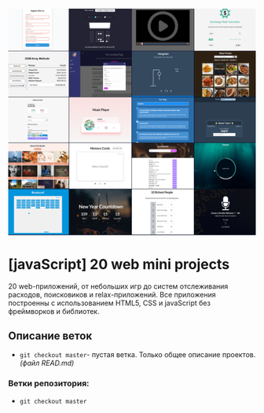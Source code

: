 ![](https://github.com/Barbaris2/-javaScript-20-web-mini-projects/blob/master/images/all.png)

# [javaScript] 20 web mini projects

20 web-приложений, от небольших игр до систем отслеживания расходов, поисковиков и relax-приложений. Все приложения построенны с использованием HTML5, CSS и javaScript без фреймворков и библиотек.

## Описание веток

- `git checkout master`- пустая ветка. Только общее описание проектов. _(файл READ.md)_

### Ветки репозитория:

- `git checkout master`
